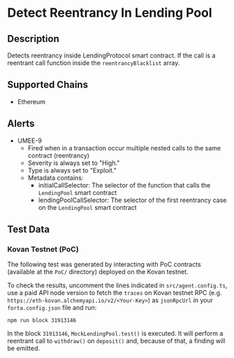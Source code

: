 # Detect Reentrancy In Lending Pool

## Description

Detects reentrancy inside LendingProtocol smart contract. If the call is a reentrant call function inside the `reentrancyBlacklist` array.

## Supported Chains

- Ethereum

## Alerts

- UMEE-9
  - Fired when in a transaction occur multiple nested calls to the same contract (reentrancy)
  - Severity is always set to "High."
  - Type is always set to "Exploit."
  - Metadata contains:
    - initialCallSelector: The selector of the function that calls the `LendingPool` smart contract
    - lendingPoolCallSelector: The selector of the first reentrancy case on the `LendingPool` smart contract

## Test Data

### Kovan Testnet (PoC)

The following test was generated by interacting with PoC contracts (available at the `PoC/` directory) deployed on the Kovan testnet.

To check the results, uncomment the lines indicated in `src/agent.config.ts`, use a paid API node version to fetch the `traces` on Kovan testnet RPC (e.g. `https://eth-kovan.alchemyapi.io/v2/<Your-Key>`) as `jsonRpcUrl` in your `forta.config.json` file and run:

```
npm run block 31913146
```

In the block `31913146`, `MockLendingPool.test()` is executed. It will perform a reentrant call to `withdraw()` on `deposit()` and, because of that, a finding will be emitted.
